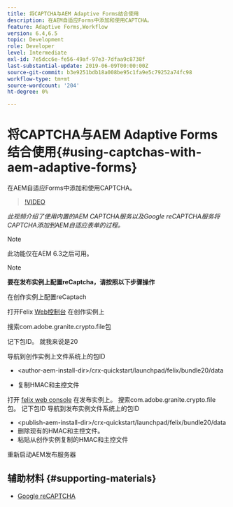 ```yaml
---
title: 将CAPTCHA与AEM Adaptive Forms结合使用
description: 在AEM自适应Forms中添加和使用CAPTCHA。
feature: Adaptive Forms,Workflow
version: 6.4,6.5
topic: Development
role: Developer
level: Intermediate
exl-id: 7e5dcc6e-fe56-49af-97e3-7dfaa9c8738f
last-substantial-update: 2019-06-09T00:00:00Z
source-git-commit: b3e9251bdb18a008be95c1fa9e5c79252a74fc98
workflow-type: tm+mt
source-wordcount: '204'
ht-degree: 0%

---
```


# 将CAPTCHA与AEM Adaptive Forms结合使用{#using-captchas-with-aem-adaptive-forms}

在AEM自适应Forms中添加和使用CAPTCHA。

>[!VIDEO](https://video.tv.adobe.com/v/18336?quality=12&learn=on)

*此视频介绍了使用内置的AEM CAPTCHA服务以及Google reCAPTCHA服务将CAPTCHA添加到AEM自适应表单的过程。*

>[!NOTE]
>
>此功能仅在AEM 6.3之后可用。

>[!NOTE]
>
>**要在发布实例上配置reCaptcha，请按照以下步骤操作**
>
>在创作实例上配置reCaptach
>
>打开Felix [Web控制台](http://localhost:4502/system/console/bundles) 在创作实例上
>
>搜索com.adobe.granite.crypto.file包
>
>记下包ID。 就我来说是20
>
>导航到创作实例上文件系统上的包ID
>
>* &lt;author-aem-install-dir>/crx-quickstart/launchpad/felix/bundle20/data
* 复制HMAC和主控文件
>
打开 [felix web console](http://localhost:4502/system/console/bundles) 在发布实例上。 搜索com.adobe.granite.crypto.file包。 记下包ID
导航到发布实例文件系统上的包ID
* &lt;publish-aem-install-dir>/crx-quickstart/launchpad/felix/bundle20/data
* 删除现有的HMAC和主控文件。
* 粘贴从创作实例复制的HMAC和主控文件
>
重新启动AEM发布服务器

## 辅助材料 {#supporting-materials}

* [Google reCAPTCHA](https://www.google.com/recaptcha)
